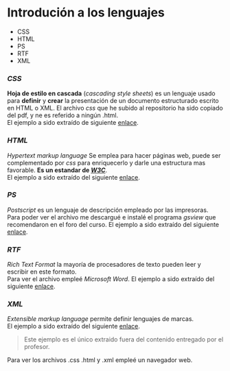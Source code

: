 # Introdución a los lenguajes 
* CSS
* HTML
* PS
* RTF
* XML
      
### _**CSS**_
**Hoja de estilo en cascada** (_cascading style sheets_) es un lenguaje usado para **definir** y **crear** la presentación de un documento estructurado escrito en HTML o XML. El archivo _css_ que he subido al repositorio ha sido copiado del pdf, y ne es referido a ningún .html.    
El ejemplo a sido extraído de siguiente [enlace][1].
### _**HTML**_
_Hypertext markup language_ Se emplea para hacer páginas web, puede ser complementado por _css_ para enriquecerlo y darle una estructura mas favorable. **Es un estandar de _[W3C](https://www.w3.org/)_**.   
El ejemplo a sido extraído del siguiente [enlace][1].
### _**PS**_  
_Postscript_ es un lenguaje de descripción empleado por las impresoras.  
Para poder ver el archivo me descargué e instalé el programa _gsview_ que recomendaron en el foro del curso.
   El ejemplo a sido extraído del siguiente [enlace][1].  
   
### _**RTF**_
_Rich Text Format_ la mayoría de procesadores de texto pueden leer y escribir en este formato.  
Para ver el archivo empleé _Microsoft Word_.
   El ejemplo a sido extraído del siguiente [enlace][1].
### _**XML**_
_Extensible markup language_ permite definir lenguajes de marcas.    
El ejemplo a sido extraído del siguiente [enlace][2].
>Este ejemplo es el único extraido fuera del contenido entregado por el profesor.  


Para ver los archivos .css .html y .xml  empleé un navegador web.


[1]: http://fpadistancia.caib.es/pluginfile.php/295262/mod_resource/content/2/Llenguatges%20de%20Marques%20y%20Sistemes%20de%20Gesti%C3%B3%20de%20la%20Informaci%C3%B3%20%28Dist%C3%A0ncia%29.pdf
[2]: http://www.ejemplode.com/21-xml/525-ejemplo_de_menu_de_comidas_en_xml.html
